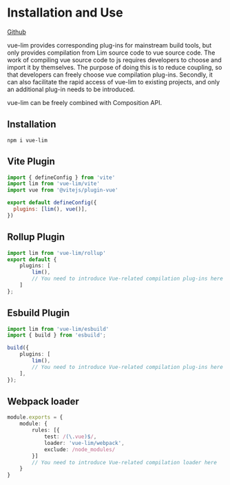 <!--
 * @Author: chenzhongsheng
 * @Date: 2024-07-17 17:24:26
 * @Description: Coding something
-->
# Installation and Use

[Github](https://github.com/lim-f/vue-lim)

vue-lim provides corresponding plug-ins for mainstream build tools, but only provides compilation from Lim source code to vue source code. The work of compiling vue source code to js requires developers to choose and import it by themselves. The purpose of doing this is to reduce coupling, so that developers can freely choose vue compilation plug-ins. Secondly, it can also facilitate the rapid access of vue-lim to existing projects, and only an additional plug-in needs to be introduced.

vue-lim can be freely combined with Composition API.

## Installation

```
npm i vue-lim
```

## Vite Plugin

```js
import { defineConfig } from 'vite'
import lim from 'vue-lim/vite'
import vue from '@vitejs/plugin-vue'

export default defineConfig({
  plugins: [lim(), vue()],
})
```

## Rollup Plugin

```ts
import lim from 'vue-lim/rollup'
export default {
    plugins: [
        lim(),
        // You need to introduce Vue-related compilation plug-ins here
    ]
};
```

## Esbuild Plugin

```ts
import lim from 'vue-lim/esbuild'
import { build } from 'esbuild';

build({
    plugins: [
        lim(),
        // You need to introduce Vue-related compilation plug-ins here
    ],
});
```

## Webpack loader

```ts
module.exports = {
    module: {
        rules: [{
            test: /(\.vue)$/,
            loader: 'vue-lim/webpack',
            exclude: /node_modules/
        }]
        // You need to introduce Vue-related compilation loader here
    }
}
```